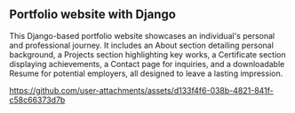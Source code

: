 ## Portfolio website with Django
This Django-based portfolio website showcases an individual's personal and professional journey. It includes an About section detailing personal background, a Projects section highlighting key works, a Certificate section displaying achievements, a Contact page for inquiries, and a downloadable Resume for potential employers, all designed to leave a lasting impression.

https://github.com/user-attachments/assets/d133f4f6-038b-4821-841f-c58c66373d7b
